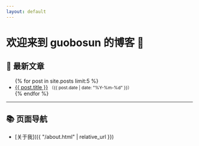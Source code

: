 ```yaml
---
layout: default
---
```


# 欢迎来到 guobosun 的博客 👋


## 📌 最新文章

<ul>
  {% for post in site.posts limit:5 %}
    <li>
      <a href="{{ post.url | relative_url }}">{{ post.title }}</a>
      <small>（{{ post.date | date: "%Y-%m-%d" }}）</small>
    </li>
  {% endfor %}
</ul>

---

## 📚 页面导航

- [关于我]({{ "/about.html" | relative_url }})
